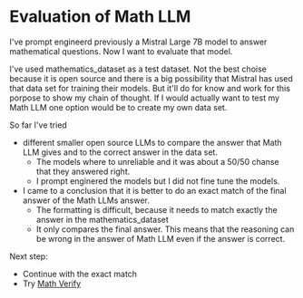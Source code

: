 # Evaluation of Math LLM

I've prompt engineerd previously a Mistral Large 7B model to answer mathematical questions. Now I want to evaluate that model. 

I've used mathematics_dataset as a test dataset. Not the best choise because it is open source and there is a big possibility that Mistral has used that data set for training their models. But it'll do for know and work for this porpose to show my chain of thought. If I would actually want to test my Math LLM one option would be to create my own data set. 

So far I've tried 
- different smaller open source LLMs to compare the answer that Math LLM gives and to the correct answer in the data set.
    - The models where to unreliable and it was about a 50/50 chanse that they answered right. 
    - I prompt enginered the models but I did not fine tune the models. 
- I came to a conclusion that it is better to do an exact match of the final answer of the Math LLMs answer. 
    - The formatting is difficult, because it needs to match exactly the answer in the mathematics_dataset
    - It only compares the final answer. This means that the reasoning can be wrong in the answer of Math LLM even if the answer is correct.

Next step:
- Continue with the exact match 
- Try [Math Verify](https://github.com/huggingface/Math-Verify)
